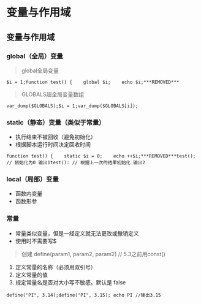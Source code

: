 # 变量与作用域

## 变量与作用域

### global（全局）变量

> global全局变量

```
$i = 1;function test() {    global $i;    echo $i;***REMOVED***
```

> GLOBALS超全局变量数组

```
var_dump($GLOBALS);$i = 1;var_dump($GLOBALS[i]);
```

### static（静态）变量（类似于常量）

- 执行结束不被回收（避免初始化）
- 根据脚本运行时间决定回收时间

```
function test() {    static $i = 0;    echo ++$i;***REMOVED***test(); // 初始化为0 输出1test(): // 根据上一次的结果初始化 输出2
```

### local（局部）变量

- 函数内变量
- 函数形参

### 常量

- 常量类似变量，但是一经定义就无法更改或撤销定义
- 使用时不需要写$

> 创建 define(param1, param2, param2) // 5.3之前用const()

1. 定义常量的名称（必须用双引号）
2. 定义常量的值
3. 规定常量名是否对大小写不敏感。默认是 false

```
define("PI", 3.14);define("PI", 3.15); echo PI //输出3.15
```